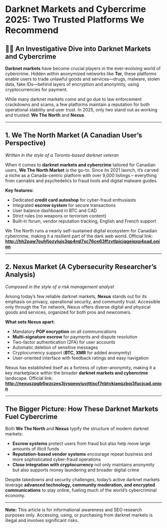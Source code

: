 # Darknet Markets and Cybercrime 2025: Two Trusted Platforms We Recommend

## 🧑‍💻 An Investigative Dive into Darknet Markets and Cybercrime

**Darknet markets** have become crucial players in the ever-evolving world of cybercrime. Hidden within anonymized networks like **Tor**, these platforms enable users to trade unlawful goods and services—drugs, malware, stolen data, fake IDs—behind layers of encryption and anonymity, using cryptocurrencies for payment.

While many darknet markets come and go due to law enforcement crackdowns and scams, a few platforms maintain a reputation for both operational stability and user trust. In 2025, only two stand out as working and trusted: **We The North** and **Nexus**.

---

## 1. We The North Market (A Canadian User’s Perspective)

*Written in the style of a Toronto-based darknet veteran*

When it comes to **darknet markets and cybercrime** tailored for Canadian users, **We The North Market** is the go-to. Since its 2021 launch, it’s carved a niche as a Canada-centric platform with over 9,000 listings – everything from cannabis and psychedelics to fraud tools and digital malware guides.

**Key features:**
- Dedicated **credit card autoshop** for cyber-fraud enthusiasts
- Integrated **escrow system** for secure transactions
- User balance dashboard in BTC and CAD
- Strict rules (no weapons or terrorism content)
- Built-in forum, vendor reputation tracking, English and French support

We The North runs a nearly self-sustained digital ecosystem for Canadian cybercrime, making it a resilient part of the dark web world. Official link:  
**http://hh2paw7ouhfjozylujs3qp4rql7xc76ce63ffzvtlpicjqgeiqxp4oad.onion**

---

## 2. Nexus Market (A Cybersecurity Researcher’s Analysis)

*Composed in the style of a risk management analyst*

Among today’s few reliable darknet markets, **Nexus** stands out for its emphasis on privacy, operational security, and community trust. Accessible only through the Tor network, Nexus offers diverse digital and physical goods and services, organized for both pros and newcomers.

**What sets Nexus apart:**
- Mandatory **PGP encryption** on all communications
- **Multi-signature escrow** for payments and dispute resolution
- Two-factor authentication (2FA) for user accounts
- Automatic deletion of sensitive messages
- Cryptocurrency support (**BTC, XMR** for added anonymity)
- User-oriented interface with feedback ratings and easy navigation

Nexus has established itself as a fortress of cyber-anonymity, making it a key marketplace within the broader **darknet markets and cybercrime** landscape. Official link:  
**http://nexuszpgb6wzczes3jvsqeoyiuvjttjscf7nbtvkiaeqzboj3fucjcad.onion**

---

## The Bigger Picture: How These Darknet Markets Fuel Cybercrime

Both **We The North** and **Nexus** typify the structure of modern darknet markets:  
- **Escrow systems** protect users from fraud but also help move large amounts of illicit funds  
- **Reputation-based vendor systems** encourage repeat business and more sophisticated cyber-fraud operations  
- **Close integration with cryptocurrency** not only maintains anonymity but also supports money laundering and broader digital crime

Despite takedowns and security challenges, today’s active darknet markets leverage **advanced technology, community moderation, and encrypted communications** to stay online, fueling much of the world’s cybercriminal economy.

---

**Note:** This article is for informational awareness and SEO research purposes only. Accessing, using, or purchasing from darknet markets is illegal and involves significant risks.
